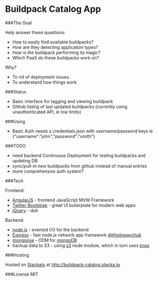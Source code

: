 # Buildpack Catalog App

###The Goal

Help answer these questions:
- How to easily find available buildpacks?
- How are they detecting application types?
- How is the buildpack performing its magic?
- Which PaaS do these buildpacks work on?

Why?
- To rid of deployment issues.
- To understand how things work

###Status
- Basic interface for tagging and viewing buildpack
- Github listing of last updated buildpacks (currently using unauthenticated API, ie low limits)

###Using
- Basic Auth needs a credentials.json with username/password keys ie {"username":"john","password":"smith"}

###TODO
- need backend Continuous Deployment for testing buildpacks and updating DB
- sync/pull-in new buildpacks from github instead of manual entries
- more comprehensive auth system?

###Tech

Frontend:
* [AngularJS] - frontend JavaScript MVW Framework
* [Twitter Bootstrap] - great UI boilerplate for modern web apps
* [jQuery] - duh 

Backend:
* [node.js] - evented I/O for the backend
* [Express] - fast node.js network app framework [@tjholowaychuk]
* [mongoose] - ODM for [mongoDB]
* backup data to S3 - using [s3] node module, which in turn uses [knox]

###Hosting

Hosted on [Stackato] at http://buildpack-catalog.stacka.to

###License
MIT

[node.js]:http://nodejs.org
[Twitter Bootstrap]:http://twitter.github.com/bootstrap/
[jQuery]:http://jquery.com
[@tjholowaychuk]:http://twitter.com/tjholowaychuk
[express]:http://expressjs.com
[AngularJS]:http://angularjs.org/
[mongoose]:http://mongoosejs.com/
[mongoDB]:http://www.mongodb.org/
[s3]:https://github.com/superjoe30/node-s3-client
[knox]:https://github.com/LearnBoost/knox
[Stackato]:http://www.activestate.com/stackato
